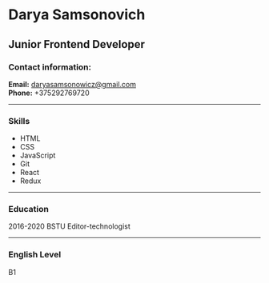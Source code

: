 # Darya Samsonovich

## Junior Frontend Developer

### Contact information:
**Email:** daryasamsonowicz@gmail.com  
**Phone:** +375292769720  

***
### Skills 
- HTML
- CSS
- JavaScript
- Git
- React
- Redux

***
### Education
2016-2020 BSTU Editor-technologist

***
### English Level
B1

